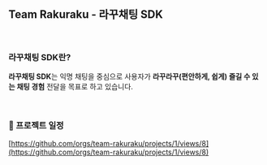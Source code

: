 ## Team Rakuraku - 라꾸채팅 SDK

<br/>

### 라꾸채팅 SDK란?
**라꾸채팅 SDK**는 익명 채팅을 중심으로 사용자가 **라꾸라꾸(편안하게, 쉽게) 즐길 수 있는 채팅 경험** 전달을 목표로 하고 있습니다.

<br/>

### 📅 프로젝트 일정

[https://github.com/orgs/team-rakuraku/projects/1/views/8](https://github.com/orgs/team-rakuraku/projects/1/views/8)

